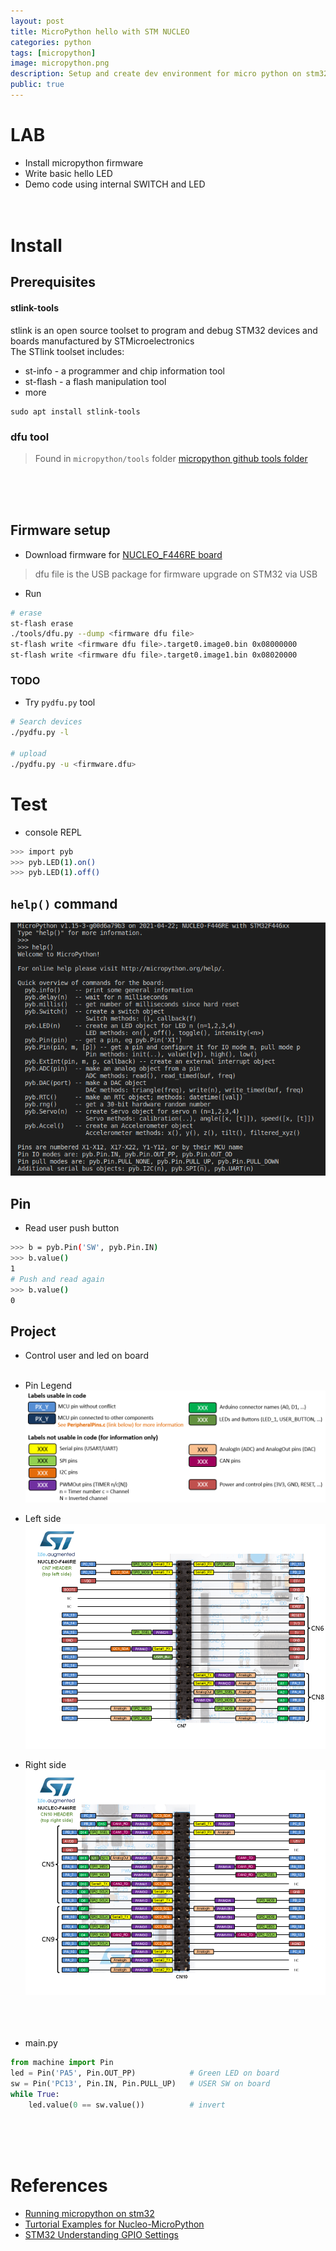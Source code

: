 ```yaml
---
layout: post
title: MicroPython hello with STM NUCLEO
categories: python
tags: [micropython]
image: micropython.png
description: Setup and create dev environment for micro python on stm32 nucleo board using VSCode and dev tools, write GPIO and other basic demos
public: true
---
```


# LAB
- Install micropython firmware
- Write basic hello LED
- Demo code using internal SWITCH and LED
&nbsp;  
&nbsp;  
&nbsp;  
# Install
## Prerequisites
#### stlink-tools
stlink is an open source toolset to program and debug STM32 devices and boards manufactured by STMicroelectronics  
The STlink toolset includes:  
- st-info - a programmer and chip information tool
- st-flash - a flash manipulation tool
- more

```
sudo apt install stlink-tools
```

### dfu tool
> Found in `micropython/tools` folder
[micropython github tools folder](https://github.com/micropython/micropython/tree/master/tools)

&nbsp;  
&nbsp;  
&nbsp;  
## Firmware setup
- Download firmware for [NUCLEO_F446RE board ](https://micropython.org/download/stm32/)

> dfu file is the USB package for firmware upgrade on STM32 via USB

- Run
```bash
# erase 
st-flash erase
./tools/dfu.py --dump <firmware dfu file> 
st-flash write <firmware dfu file>.target0.image0.bin 0x08000000
st-flash write <firmware dfu file>.target0.image1.bin 0x08020000
```

### TODO
- Try `pydfu.py` tool 

```bash
# Search devices
./pydfu.py -l

# upload
./pydfu.py -u <firmware.dfu>
```

# Test
- console REPL
```bash
>>> import pyb
>>> pyb.LED(1).on()
>>> pyb.LED(1).off()
```

## `help()` command

![](/images/2021-04-24-08-30-43.png)

## Pin
- Read user push button 

```bash
>>> b = pyb.Pin('SW', pyb.Pin.IN)
>>> b.value()
1
# Push and read again
>>> b.value()
0
```

## Project
- Control user and led on board
&nbsp;  
&nbsp;  
- Pin Legend
![](/images/2021-04-24-09-26-17.png)
- Left side
![](/images/2021-04-24-09-26-55.png)
- Right side
![](/images/2021-04-24-09-27-22.png)
&nbsp;  
&nbsp;  
&nbsp;  

- main.py

```python
from machine import Pin
led = Pin('PA5', Pin.OUT_PP)            # Green LED on board
sw = Pin('PC13', Pin.IN, Pin.PULL_UP)   # USER SW on board
while True:
    led.value(0 == sw.value())          # invert
```
&nbsp;  
&nbsp;  
&nbsp;  
# References
- [Running micropython on stm32](https://www.carminenoviello.com/2015/06/03/running-micropyton-stm32nucleo-f4/)
- [Turtorial Examples for Nucleo-MicroPython](https://beta-notes.way-nifty.com/blog/2020/03/post-6ff8db.html)
- [STM32 Understanding GPIO Settings](https://electronics.stackexchange.com/questions/156930/stm32-understanding-gpio-settings)
